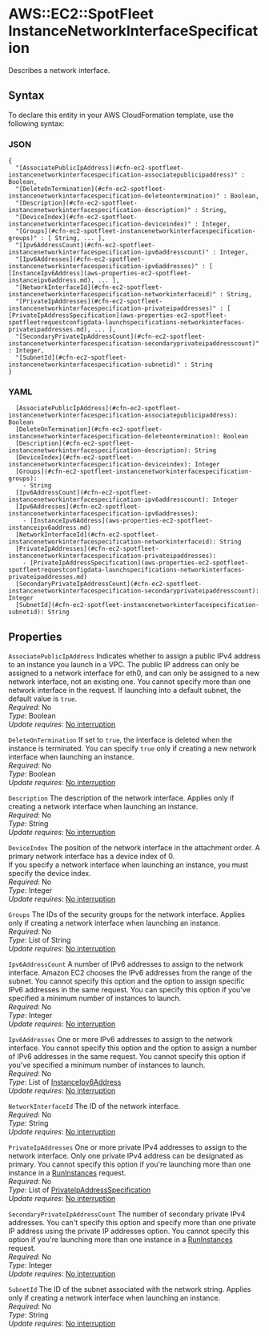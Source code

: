 # AWS::EC2::SpotFleet InstanceNetworkInterfaceSpecification<a name="aws-properties-ec2-spotfleet-spotfleetrequestconfigdata-launchspecifications-networkinterfaces"></a>

Describes a network interface\.

## Syntax<a name="aws-properties-ec2-spotfleet-spotfleetrequestconfigdata-launchspecifications-networkinterfaces-syntax"></a>

To declare this entity in your AWS CloudFormation template, use the following syntax:

### JSON<a name="aws-properties-ec2-spotfleet-spotfleetrequestconfigdata-launchspecifications-networkinterfaces-syntax.json"></a>

```
{
  "[AssociatePublicIpAddress](#cfn-ec2-spotfleet-instancenetworkinterfacespecification-associatepublicipaddress)" : Boolean,
  "[DeleteOnTermination](#cfn-ec2-spotfleet-instancenetworkinterfacespecification-deleteontermination)" : Boolean,
  "[Description](#cfn-ec2-spotfleet-instancenetworkinterfacespecification-description)" : String,
  "[DeviceIndex](#cfn-ec2-spotfleet-instancenetworkinterfacespecification-deviceindex)" : Integer,
  "[Groups](#cfn-ec2-spotfleet-instancenetworkinterfacespecification-groups)" : [ String, ... ],
  "[Ipv6AddressCount](#cfn-ec2-spotfleet-instancenetworkinterfacespecification-ipv6addresscount)" : Integer,
  "[Ipv6Addresses](#cfn-ec2-spotfleet-instancenetworkinterfacespecification-ipv6addresses)" : [ [InstanceIpv6Address](aws-properties-ec2-spotfleet-instanceipv6address.md), ... ],
  "[NetworkInterfaceId](#cfn-ec2-spotfleet-instancenetworkinterfacespecification-networkinterfaceid)" : String,
  "[PrivateIpAddresses](#cfn-ec2-spotfleet-instancenetworkinterfacespecification-privateipaddresses)" : [ [PrivateIpAddressSpecification](aws-properties-ec2-spotfleet-spotfleetrequestconfigdata-launchspecifications-networkinterfaces-privateipaddresses.md), ... ],
  "[SecondaryPrivateIpAddressCount](#cfn-ec2-spotfleet-instancenetworkinterfacespecification-secondaryprivateipaddresscount)" : Integer,
  "[SubnetId](#cfn-ec2-spotfleet-instancenetworkinterfacespecification-subnetid)" : String
}
```

### YAML<a name="aws-properties-ec2-spotfleet-spotfleetrequestconfigdata-launchspecifications-networkinterfaces-syntax.yaml"></a>

```
  [AssociatePublicIpAddress](#cfn-ec2-spotfleet-instancenetworkinterfacespecification-associatepublicipaddress): Boolean
  [DeleteOnTermination](#cfn-ec2-spotfleet-instancenetworkinterfacespecification-deleteontermination): Boolean
  [Description](#cfn-ec2-spotfleet-instancenetworkinterfacespecification-description): String
  [DeviceIndex](#cfn-ec2-spotfleet-instancenetworkinterfacespecification-deviceindex): Integer
  [Groups](#cfn-ec2-spotfleet-instancenetworkinterfacespecification-groups): 
    - String
  [Ipv6AddressCount](#cfn-ec2-spotfleet-instancenetworkinterfacespecification-ipv6addresscount): Integer
  [Ipv6Addresses](#cfn-ec2-spotfleet-instancenetworkinterfacespecification-ipv6addresses): 
    - [InstanceIpv6Address](aws-properties-ec2-spotfleet-instanceipv6address.md)
  [NetworkInterfaceId](#cfn-ec2-spotfleet-instancenetworkinterfacespecification-networkinterfaceid): String
  [PrivateIpAddresses](#cfn-ec2-spotfleet-instancenetworkinterfacespecification-privateipaddresses): 
    - [PrivateIpAddressSpecification](aws-properties-ec2-spotfleet-spotfleetrequestconfigdata-launchspecifications-networkinterfaces-privateipaddresses.md)
  [SecondaryPrivateIpAddressCount](#cfn-ec2-spotfleet-instancenetworkinterfacespecification-secondaryprivateipaddresscount): Integer
  [SubnetId](#cfn-ec2-spotfleet-instancenetworkinterfacespecification-subnetid): String
```

## Properties<a name="aws-properties-ec2-spotfleet-spotfleetrequestconfigdata-launchspecifications-networkinterfaces-properties"></a>

`AssociatePublicIpAddress`  <a name="cfn-ec2-spotfleet-instancenetworkinterfacespecification-associatepublicipaddress"></a>
Indicates whether to assign a public IPv4 address to an instance you launch in a VPC\. The public IP address can only be assigned to a network interface for eth0, and can only be assigned to a new network interface, not an existing one\. You cannot specify more than one network interface in the request\. If launching into a default subnet, the default value is `true`\.  
*Required*: No  
*Type*: Boolean  
*Update requires*: [No interruption](https://docs.aws.amazon.com/AWSCloudFormation/latest/UserGuide/using-cfn-updating-stacks-update-behaviors.html#update-no-interrupt)

`DeleteOnTermination`  <a name="cfn-ec2-spotfleet-instancenetworkinterfacespecification-deleteontermination"></a>
If set to `true`, the interface is deleted when the instance is terminated\. You can specify `true` only if creating a new network interface when launching an instance\.  
*Required*: No  
*Type*: Boolean  
*Update requires*: [No interruption](https://docs.aws.amazon.com/AWSCloudFormation/latest/UserGuide/using-cfn-updating-stacks-update-behaviors.html#update-no-interrupt)

`Description`  <a name="cfn-ec2-spotfleet-instancenetworkinterfacespecification-description"></a>
The description of the network interface\. Applies only if creating a network interface when launching an instance\.  
*Required*: No  
*Type*: String  
*Update requires*: [No interruption](https://docs.aws.amazon.com/AWSCloudFormation/latest/UserGuide/using-cfn-updating-stacks-update-behaviors.html#update-no-interrupt)

`DeviceIndex`  <a name="cfn-ec2-spotfleet-instancenetworkinterfacespecification-deviceindex"></a>
The position of the network interface in the attachment order\. A primary network interface has a device index of 0\.  
If you specify a network interface when launching an instance, you must specify the device index\.  
*Required*: No  
*Type*: Integer  
*Update requires*: [No interruption](https://docs.aws.amazon.com/AWSCloudFormation/latest/UserGuide/using-cfn-updating-stacks-update-behaviors.html#update-no-interrupt)

`Groups`  <a name="cfn-ec2-spotfleet-instancenetworkinterfacespecification-groups"></a>
The IDs of the security groups for the network interface\. Applies only if creating a network interface when launching an instance\.  
*Required*: No  
*Type*: List of String  
*Update requires*: [No interruption](https://docs.aws.amazon.com/AWSCloudFormation/latest/UserGuide/using-cfn-updating-stacks-update-behaviors.html#update-no-interrupt)

`Ipv6AddressCount`  <a name="cfn-ec2-spotfleet-instancenetworkinterfacespecification-ipv6addresscount"></a>
A number of IPv6 addresses to assign to the network interface\. Amazon EC2 chooses the IPv6 addresses from the range of the subnet\. You cannot specify this option and the option to assign specific IPv6 addresses in the same request\. You can specify this option if you've specified a minimum number of instances to launch\.  
*Required*: No  
*Type*: Integer  
*Update requires*: [No interruption](https://docs.aws.amazon.com/AWSCloudFormation/latest/UserGuide/using-cfn-updating-stacks-update-behaviors.html#update-no-interrupt)

`Ipv6Addresses`  <a name="cfn-ec2-spotfleet-instancenetworkinterfacespecification-ipv6addresses"></a>
One or more IPv6 addresses to assign to the network interface\. You cannot specify this option and the option to assign a number of IPv6 addresses in the same request\. You cannot specify this option if you've specified a minimum number of instances to launch\.  
*Required*: No  
*Type*: List of [InstanceIpv6Address](aws-properties-ec2-spotfleet-instanceipv6address.md)  
*Update requires*: [No interruption](https://docs.aws.amazon.com/AWSCloudFormation/latest/UserGuide/using-cfn-updating-stacks-update-behaviors.html#update-no-interrupt)

`NetworkInterfaceId`  <a name="cfn-ec2-spotfleet-instancenetworkinterfacespecification-networkinterfaceid"></a>
The ID of the network interface\.  
*Required*: No  
*Type*: String  
*Update requires*: [No interruption](https://docs.aws.amazon.com/AWSCloudFormation/latest/UserGuide/using-cfn-updating-stacks-update-behaviors.html#update-no-interrupt)

`PrivateIpAddresses`  <a name="cfn-ec2-spotfleet-instancenetworkinterfacespecification-privateipaddresses"></a>
One or more private IPv4 addresses to assign to the network interface\. Only one private IPv4 address can be designated as primary\. You cannot specify this option if you're launching more than one instance in a [RunInstances](https://docs.aws.amazon.com/AWSEC2/latest/APIReference/API_RunInstances.html) request\.  
*Required*: No  
*Type*: List of [PrivateIpAddressSpecification](aws-properties-ec2-spotfleet-spotfleetrequestconfigdata-launchspecifications-networkinterfaces-privateipaddresses.md)  
*Update requires*: [No interruption](https://docs.aws.amazon.com/AWSCloudFormation/latest/UserGuide/using-cfn-updating-stacks-update-behaviors.html#update-no-interrupt)

`SecondaryPrivateIpAddressCount`  <a name="cfn-ec2-spotfleet-instancenetworkinterfacespecification-secondaryprivateipaddresscount"></a>
The number of secondary private IPv4 addresses\. You can't specify this option and specify more than one private IP address using the private IP addresses option\. You cannot specify this option if you're launching more than one instance in a [RunInstances](https://docs.aws.amazon.com/AWSEC2/latest/APIReference/API_RunInstances.html) request\.  
*Required*: No  
*Type*: Integer  
*Update requires*: [No interruption](https://docs.aws.amazon.com/AWSCloudFormation/latest/UserGuide/using-cfn-updating-stacks-update-behaviors.html#update-no-interrupt)

`SubnetId`  <a name="cfn-ec2-spotfleet-instancenetworkinterfacespecification-subnetid"></a>
The ID of the subnet associated with the network string\. Applies only if creating a network interface when launching an instance\.  
*Required*: No  
*Type*: String  
*Update requires*: [No interruption](https://docs.aws.amazon.com/AWSCloudFormation/latest/UserGuide/using-cfn-updating-stacks-update-behaviors.html#update-no-interrupt)